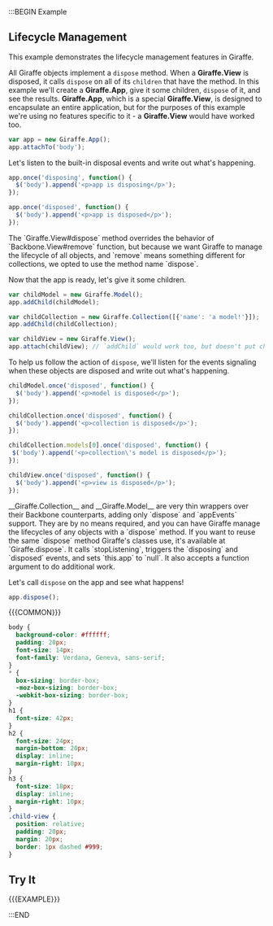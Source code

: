 :::BEGIN Example


## Lifecycle Management

This example demonstrates the lifecycle management features in Giraffe.

All Giraffe objects implement a `dispose` method. When a **Giraffe.View** is disposed, it calls `dispose` on all of its `children` that have the method. In this example we'll create a **Giraffe.App**, give it some children, `dispose` of it, and see the results. **Giraffe.App**, which is a special **Giraffe.View**, is designed to encapsulate an entire application, but for the purposes of this example we're using no features specific to it - a **Giraffe.View** would have worked too.
```js
var app = new Giraffe.App();
app.attachTo('body');
```

Let's listen to the built-in disposal events and write out what's happening.
```js
app.once('disposing', function() {
  $('body').append('<p>app is disposing</p>');
});

app.once('disposed', function() {
  $('body').append('<p>app is disposed</p>');
});
```

<div class='note' markdown='1'>
The `Giraffe.View#dispose` method overrides the behavior of `Backbone.View#remove` function, but because we want Giraffe to manage the lifecycle of all objects, and `remove` means something different for collections, we opted to use the method name `dispose`.
</div>

Now that the app is ready, let's give it some children.
```js
var childModel = new Giraffe.Model();
app.addChild(childModel);

var childCollection = new Giraffe.Collection([{'name': 'a model!'}]);
app.addChild(childCollection);

var childView = new Giraffe.View();
app.attach(childView); // `addChild` would work too, but doesn't put childView.$el in app.$el
```

To help us follow the action of `dispose`, we'll listen for the events signaling when these objects are disposed and write out what's happening.
```js
childModel.once('disposed', function() {
  $('body').append('<p>model is disposed</p>');
});

childCollection.once('disposed', function() {
  $('body').append('<p>collection is disposed</p>');
});

childCollection.models[0].once('disposed', function() {
 $('body').append('<p>collection\'s model is disposed</p>');
});

childView.once('disposed', function() {
  $('body').append('<p>view is disposed</p>');
});
```

<div class='note' markdown='1'>
__Giraffe.Collection__ and __Giraffe.Model__ are very thin wrappers over their Backbone counterparts, adding only `dispose` and `appEvents` support. They are by no means required, and you can have Giraffe manage the lifecycles of any objects with a `dispose` method. If you want to reuse the same `dispose` method Giraffe's classes use, it's available at `Giraffe.dispose`. It calls `stopListening`, triggers the `disposing` and `disposed` events, and sets `this.app` to `null`. It also accepts a function argument to do additional work.
</div>

Let's call `dispose` on the app and see what happens!
```js
app.dispose();
```

{{{COMMON}}}

```css --hide
body {
  background-color: #ffffff;
  padding: 20px;
  font-size: 14px;
  font-family: Verdana, Geneva, sans-serif;
}
* {
  box-sizing: border-box;
  -moz-box-sizing: border-box;
  -webkit-box-sizing: border-box;
}
h1 {
  font-size: 42px;
}
h2 {
  font-size: 24px;
  margin-bottom: 20px;
  display: inline;
  margin-right: 10px;
}
h3 {
  font-size: 18px;
  display: inline;
  margin-right: 10px;
}
.child-view {
  position: relative;
  padding: 20px;
  margin: 20px;
  border: 1px dashed #999;
}
```

## Try It

{{{EXAMPLE}}}


:::END
